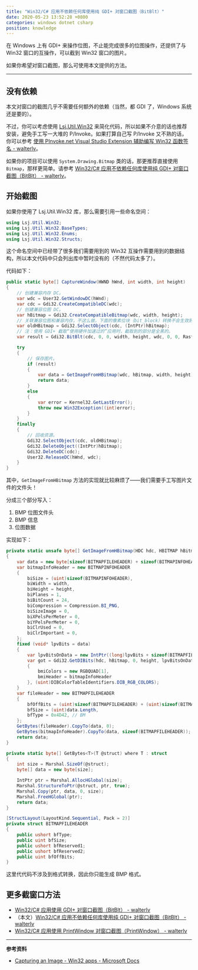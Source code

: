 ```yaml
---
title: "Win32/C# 应用不依赖任何库使用纯 GDI+ 对窗口截图（BitBlt）"
date: 2020-05-23 13:52:28 +0800
categories: windows dotnet csharp
position: knowledge
---
```


在 Windows 上有 GDI+ 来操作位图，不止能完成很多的位图操作，还提供了与 Win32 窗口的互操作，可以截到 Win32 窗口的图片。

如果你希望对窗口截图，那么可使用本文提供的方法。

---

<div id="toc"></div>

## 没有依赖

本文对窗口的截图几乎不需要任何额外的依赖（当然，都 GDI 了，Windows 系统还是要的）。

不过，你可以考虑使用 [Lsj.Util.Win32](https://www.nuget.org/packages/Lsj.Util.Win32/) 来简化代码，所以如果不介意的话也推荐安装，避免手工写一大堆的 P/Invoke。如果打算自己写 P/Invoke 又不熟的话，你可以参考 [使用 PInvoke.net Visual Studio Extension 辅助编写 Win32 函数签名 - walterlv](/post/pinvoke-net-visual-studio-extension)。

如果你的项目可以使用 `System.Drawing.Bitmap` 类的话，那更推荐直接使用 `Bitmap`，那样更简单。请参考 [Win32/C# 应用不依赖任何库使用纯 GDI+ 对窗口截图（BitBlt） - walterlv](/post/pure-win32-capture-window-to-bitmap)。

## 开始截图

如果你使用了 Lsj.Util.Win32 库，那么需要引用一些命名空间：

```csharp
using Lsj.Util.Win32;
using Lsj.Util.Win32.BaseTypes;
using Lsj.Util.Win32.Enums;
using Lsj.Util.Win32.Structs;
```

这个命名空间中已经带了很多我们需要用到的 Win32 互操作需要用到的数据结构，所以本文代码中只会列出库中暂时没有的（不然代码太多了）。

代码如下：

```csharp
public static byte[] CaptureWindow(HWND hWnd, int width, int height)
{
    // 创建兼容内存 DC。
    var wdc = User32.GetWindowDC(hWnd);
    var cdc = Gdi32.CreateCompatibleDC(wdc);
    // 创建兼容位图 DC。
    var hBitmap = Gdi32.CreateCompatibleBitmap(wdc, width, height);
    // 关联兼容位图和兼容内存，不这么做，下面的像素位块（bit_block）转换不会生效到 hBitmap。
    var oldHBitmap = Gdi32.SelectObject(cdc, (IntPtr)hBitmap);
    // 注：使用 GDI+ 截取“使用硬件加速过的”应用时，截取到的部分是全黑的。
    var result = Gdi32.BitBlt(cdc, 0, 0, width, height, wdc, 0, 0, RasterCodes.SRCCOPY);

    try
    {
        // 保存图片。
        if (result)
        {
            var data = GetImageFromHBitmap(wdc, hBitmap, width, height);
            return data;
        }
        else
        {
            var error = Kernel32.GetLastError();
            throw new Win32Exception((int)error);
        }
    }
    finally
    {
        // 回收资源。
        Gdi32.SelectObject(cdc, oldHBitmap);
        Gdi32.DeleteObject((IntPtr)hBitmap);
        Gdi32.DeleteDC(cdc);
        User32.ReleaseDC(hWnd, wdc);
    }
}
```

其中，`GetImageFromHBitmap` 方法的实现就比较麻烦了——我们需要手工写图片文件的文件头！

分成三个部分写入：

1. BMP 位图文件头
1. BMP 信息
1. 位图数据

实现如下：

```csharp
private static unsafe byte[] GetImageFromHBitmap(HDC hdc, HBITMAP hBitmap, int width, int height)
{
    var data = new byte[sizeof(BITMAPFILEHEADER) + sizeof(BITMAPINFOHEADER) + width * height * 3];
    var bitmapInfoHeader = new BITMAPINFOHEADER
    {
        biSize = (uint)sizeof(BITMAPINFOHEADER),
        biWidth = width,
        biHeight = height,
        biPlanes = 1,
        biBitCount = 24,
        biCompression = Compression.BI_PNG,
        biSizeImage = 0,
        biXPelsPerMeter = 0,
        biYPelsPerMeter = 0,
        biClrUsed = 0,
        biClrImportant = 0,
    };
    fixed (void* lpvBits = data)
    {
        var lpvBitsOnData = new IntPtr((long)lpvBits + sizeof(BITMAPFILEHEADER) + sizeof(BITMAPINFOHEADER));
        var got = Gdi32.GetDIBits(hdc, hBitmap, 0, height, lpvBitsOnData, new BITMAPINFO
        {
            bmiColors = new RGBQUAD[1],
            bmiHeader = bitmapInfoHeader
        }, (uint)DIBColorTableIdentifiers.DIB_RGB_COLORS);
    }
    var fileHeader = new BITMAPFILEHEADER
    {
        bfOffBits = (uint)sizeof(BITMAPFILEHEADER) + (uint)sizeof(BITMAPINFOHEADER),
        bfSize = (uint)data.Length,
        bfType = 0x4D42, // BM
    };
    GetBytes(fileHeader).CopyTo(data, 0);
    GetBytes(bitmapInfoHeader).CopyTo(data, sizeof(BITMAPFILEHEADER));
    return data;
}

private static byte[] GetBytes<T>(T @struct) where T : struct
{
    int size = Marshal.SizeOf(@struct);
    byte[] data = new byte[size];

    IntPtr ptr = Marshal.AllocHGlobal(size);
    Marshal.StructureToPtr(@struct, ptr, true);
    Marshal.Copy(ptr, data, 0, size);
    Marshal.FreeHGlobal(ptr);
    return data;
}

[StructLayout(LayoutKind.Sequential, Pack = 2)]
private struct BITMAPFILEHEADER
{
    public ushort bfType;
    public uint bfSize;
    public ushort bfReserved1;
    public ushort bfReserved2;
    public uint bfOffBits;
}
```

这里代代码不涉及到格式转换，因此你只能生成 BMP 格式。

## 更多截窗口方法

- [Win32/C# 应用使用 GDI+ 对窗口截图（BitBlt） - walterlv](/post/win32-and-system-drawing-capture-window-to-bitmap)
- （本文）[Win32/C# 应用不依赖任何库使用纯 GDI+ 对窗口截图（BitBlt） - walterlv](/post/pure-win32-capture-window-to-bitmap)
- [Win32/C# 应用使用 PrintWindow 对窗口截图（PrintWindow） - walterlv](/post/win32-capture-window-using-print-window)

---

**参考资料**

- [Capturing an Image - Win32 apps - Microsoft Docs](https://docs.microsoft.com/en-us/windows/win32/gdi/capturing-an-image)
